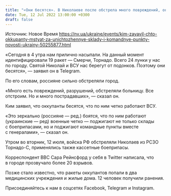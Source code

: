 ```yaml
---
title: "«Они бесятся». В Николаеве после обстрела много повреждений, оккупанты мстят за уничтоженные склады и командные пункты — Ким"
date: Tue, 12 Jul 2022 13:00:00 +0300
draft: false
---
```

Источник: Новое Время https://nv.ua/ukraine/events/kim-zayavil-chto-okkupanty-mstyat-za-unichtozhennye-sklady-i-komandnye-punkty-novosti-ukrainy-50255877.html


«Сегодня в 4 утра нам прилично насыпали. На данный момент идентифицировали 19 ракет — Смерчи, Торнадо. Всего 24 лунки у нас по городу. Святой Николай и ВСУ нас берегут от подонков. Поэтому они бесятся», — заявил он в Telegram.

По его словам, россияне сильно обстреляли город.

«Много есть повреждений, разрушений, обстреляли больницу. Все отстроим. Но и много пострадавших», — сказал он.

Ким заявил, что оккупанты бесятся, что по ним четко работают ВСУ.

«Это зеркально (россияне — ред.) боятся, что по ним работают (украинские — ред) военные четко — поджигают не только склады с боеприпасами, но и поджигают командные пункты вместе с генералами», — сказал он.

Утром во вторник, 12 июля, войска РФ обстреляли Николаев из РСЗО Торнадо-С, применялись также кассетные боеприпасы.

 Корреспондент BBC Сара Рейнсфорд у себя в Twitter написала, что в городе прозвучало более 20 взрывов.

 Позже стало известно, что ракеты оккупантов попали в два медицинских учреждения и жилые дома. 12 человек получили ранения.

Присоединяйтесь к нам в соцсетях Facebook, Telegram и Instagram.
